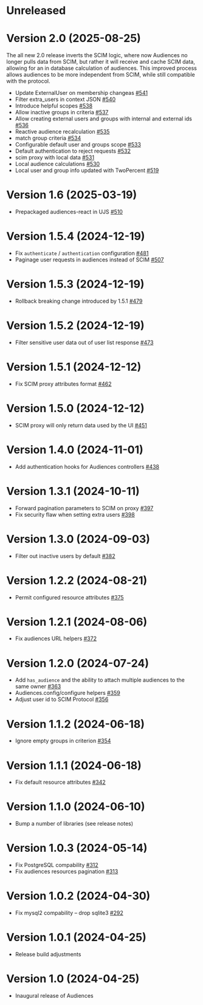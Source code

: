 # Unreleased

# Version 2.0 (2025-08-25)

The all new 2.0 release inverts the SCIM logic, where now Audiences no longer pulls data from SCIM, but rather it will receive and cache SCIM data, allowing for an in database calculation of audiences. This improved process allows audiences to be more independent from SCIM, while still compatible with the protocol.

- Update ExternalUser on membership changeas [#541](https://github.com/powerhome/audiences/pull/541)
- Filter extra_users in context JSON [#540](https://github.com/powerhome/audiences/pull/540)
- Introduce helpful scopes [#538](https://github.com/powerhome/audiences/pull/538)
- Allow inactive groups in criteria [#537](https://github.com/powerhome/audiences/pull/537)
- Allow creating external users and groups with internal and external ids [#536](https://github.com/powerhome/audiences/pull/536)
- Reactive audience recalculation [#535](https://github.com/powerhome/audiences/pull/535)
- match group criteria [#534](https://github.com/powerhome/audiences/pull/534)
- Configurable default user and groups scope [#533](https://github.com/powerhome/audiences/pull/533)
- Default authentication to reject requests [#532](https://github.com/powerhome/audiences/pull/532)
- scim proxy with local data [#531](https://github.com/powerhome/audiences/pull/531)
- Local audience calculations [#530](https://github.com/powerhome/audiences/pull/530)
- Local user and group info updated with TwoPercent [#519](https://github.com/powerhome/audiences/pull/519)

# Version 1.6 (2025-03-19)

- Prepackaged audiences-react in UJS [#510](https://github.com/powerhome/audiences/pull/510)

# Version 1.5.4 (2024-12-19)

- Fix `authenticate` / `authentication` configuration [#481](https://github.com/powerhome/audiences/pull/481)
- Paginage user requests in audiences instead of SCIM [#507](https://github.com/powerhome/audiences/pull/507)

# Version 1.5.3 (2024-12-19)

- Rollback breaking change introduced by 1.5.1 [#479](https://github.com/powerhome/audiences/pull/479)

# Version 1.5.2 (2024-12-19)

- Filter sensitive user data out of user list response [#473](https://github.com/powerhome/audiences/pull/473)

# Version 1.5.1 (2024-12-12)

- Fix SCIM proxy attributes format [#462](https://github.com/powerhome/audiences/pull/462)

# Version 1.5.0 (2024-12-12)

- SCIM proxy will only return data used by the UI [#451](https://github.com/powerhome/audiences/pull/451)

# Version 1.4.0 (2024-11-01)

- Add authentication hooks for Audiences controllers [#438](https://github.com/powerhome/audiences/pull/438)

# Version 1.3.1 (2024-10-11)

- Forward pagination parameters to SCIM on proxy [#397](https://github.com/powerhome/audiences/pull/397)
- Fix security flaw when setting extra users [#398](https://github.com/powerhome/audiences/pull/398)

# Version 1.3.0 (2024-09-03)

- Filter out inactive users by default [#382](https://github.com/powerhome/audiences/pull/382)

# Version 1.2.2 (2024-08-21)

- Permit configured resource attributes [#375](https://github.com/powerhome/audiences/pull/375)

# Version 1.2.1 (2024-08-06)

- Fix audiences URL helpers [#372](https://github.com/powerhome/audiences/pull/372)

# Version 1.2.0 (2024-07-24)

- Add `has_audience` and the ability to attach multiple audiences to the same owner [#363](https://github.com/powerhome/audiences/pull/363)
- Audiences.config/configure helpers [#359](https://github.com/powerhome/audiences/pull/359)
- Adjust user id to SCIM Protocol [#356](https://github.com/powerhome/audiences/pull/356)

# Version 1.1.2 (2024-06-18)

- Ignore empty groups in criterion [#354](https://github.com/powerhome/audiences/pull/354)

# Version 1.1.1 (2024-06-18)

- Fix default resource attributes [#342](https://github.com/powerhome/audiences/pull/342)

# Version 1.1.0 (2024-06-10)

- Bump a number of libraries (see release notes)

# Version 1.0.3 (2024-05-14)

- Fix PostgreSQL compability [#312](https://github.com/powerhome/audiences/pull/312)
- Fix audiences resources pagination [#313](https://github.com/powerhome/audiences/pull/313)

# Version 1.0.2 (2024-04-30)

- Fix mysql2 compability – drop sqlite3 [#292](https://github.com/powerhome/audiences/pull/292)

# Version 1.0.1 (2024-04-25)

- Release build adjustments

# Version 1.0 (2024-04-25)

- Inaugural release of Audiences
